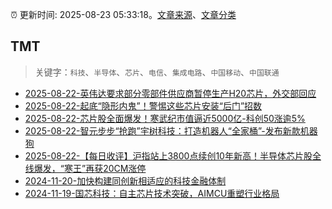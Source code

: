:alarm_clock: 更新时间: 2025-08-23 05:33:18。[文章来源](/README.md)、[文章分类](/TAGS.md)

## TMT


> 关键字：`科技`、`半导体`、`芯片`、`电信`、`集成电路`、`中国移动`、`中国联通`



- [2025-08-22-英伟达要求部分零部件供应商暂停生产H20芯片，外交部回应](https://www.cls.cn/detail/2123022) 
- [2025-08-22-起底“隐形内鬼”！警惕这些芯片安装“后门”招数](https://www.cls.cn/detail/2122597) 
- [2025-08-22-芯片股全面爆发！寒武纪市值逼近5000亿-科创50涨逾5%](https://www.cls.cn/detail/2122718) 
- [2025-08-22-智元步步“抢跑”宇树科技：打造机器人“全家桶”-发布新款机器狗](https://www.cls.cn/detail/2122657) 
- [2025-08-22-【每日收评】沪指站上3800点续创10年新高！半导体芯片股全线爆发，“寒王”再获20CM涨停](https://www.cls.cn/detail/2123116) 
- [2024-11-20-加快构建同创新相适应的科技金融体制](https://xueqiu.com/9193403816/313561745) 
- [2024-11-19-国芯科技：自主芯片技术突破，AIMCU重塑行业格局](https://xueqiu.com/8151841495/313402043) 
